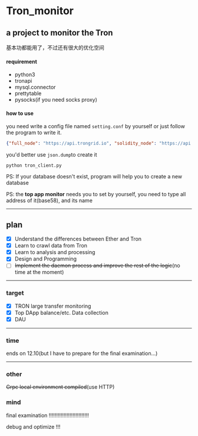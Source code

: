 # Tron_monitor
## a project to monitor the Tron

基本功都能用了，不过还有很大的优化空间

#### requirement

- python3
- tronapi
- mysql.connector
- prettytable
- pysocks(if you need socks proxy)

#### how to use

you need write a config file named `setting.conf` by yourself or just follow the program to write it. 

```json
{"full_node": "https://api.trongrid.io", "solidity_node": "https://api.trongrid.io", "event_server": "https://api.trongrid.io", "database": "tron", "user": "root", "host": "localhost", "password": "root"}
```

you'd better use `json.dump`to create it

`python tron_client.py`

PS: If your database doesn't exist, program will help you to create a new database

PS: the **top app monitor** needs you to set by yourself, you need to type all address of it(base58), and its name

------

## plan

- [x] Understand the differences between Ether and Tron
- [x] Learn to crawl data from Tron
- [x] Learn to analysis and processing
- [x] Design and Programming
- [ ] ~~Implement the daemon process and improve the rest of the logic~~(no time at the moment)

---------

### target

- [x] TRON large transfer monitoring
- [x] Top DApp balance/etc. Data collection
- [x]  DAU

-----

### time

ends on 12.10(but I have to prepare for the final  examination...)

----

### other

~~Grpc local environment compiled~~(use HTTP)

### mind

final examination !!!!!!!!!!!!!!!!!!!!!!!!!!!

debug and optimize !!!







